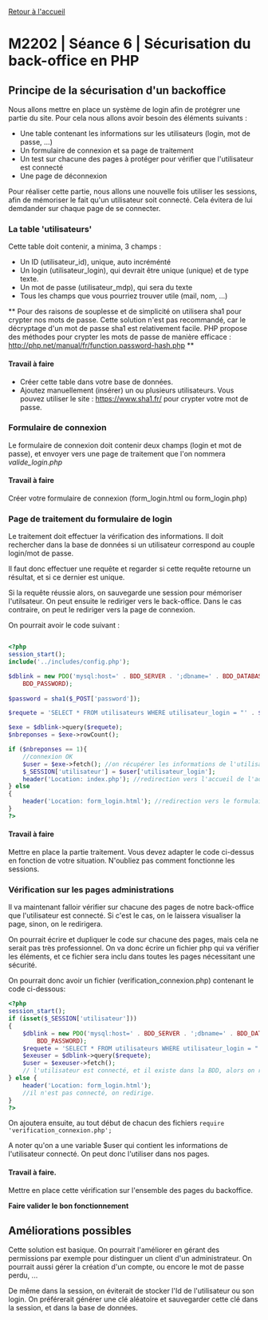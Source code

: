[Retour à l'accueil](README.md)

# M2202 | Séance 6 | Sécurisation du back-office en PHP

## Principe de la sécurisation d'un backoffice

Nous allons mettre en place un système de login afin de protégrer une partie du site. Pour cela nous allons avoir besoin des éléments suivants :

* Une table contenant les informations sur les utilisateurs (login, mot de passe, ...)
* Un formulaire de connexion et sa page de traitement
* Un test sur chacune des pages à protéger pour vérifier que l'utilisateur est connecté
* Une page de déconnexion

Pour réaliser cette partie, nous allons une nouvelle fois utiliser les sessions, afin de mémoriser le fait qu'un utilisateur soit connecté. Cela évitera de lui demdander sur chaque page de se connecter.

### La table 'utilisateurs'

Cette table doit contenir, a minima, 3 champs :

* Un ID (utilisateur_id), unique, auto incréménté
* Un login (utilisateur_login), qui devrait être unique (unique) et de type texte.
* Un mot de passe (utilisateur_mdp), qui sera du texte
* Tous les champs que vous pourriez trouver utile (mail, nom, ...)


** Pour des raisons de souplesse et de simplicité on utilisera sha1 pour crypter nos mots de passe. Cette solution n'est pas recommandé, car le décryptage d'un mot de passe sha1 est relativement facile. PHP propose des méthodes pour crypter les mots de passe de manière efficace : http://php.net/manual/fr/function.password-hash.php **

#### Travail à faire 

* Créer cette table dans votre base de données.
* Ajoutez manuellement (insérer) un ou plusieurs utilisateurs. Vous pouvez utiliser le site : https://www.sha1.fr/ pour crypter votre mot de passe.


### Formulaire de connexion

Le formulaire de connexion doit contenir deux champs (login et mot de passe), et envoyer vers une page de traitement que l'on nommera *valide_login.php*

#### Travail à faire

Créer votre formulaire de connexion (form_login.html ou form_login.php)

### Page de traitement du formulaire de login

Le traitement doit effectuer la vérification des informations. Il doit rechercher dans la base de données si un utilisateur correspond au couple login/mot de passe.

Il faut donc effectuer une requête et regarder si cette requête retourne un résultat, et si ce dernier est unique.

Si la requête réussie alors, on sauvegarde une session pour mémoriser l'utilsateur. On peut ensuite le rediriger vers le back-office. Dans le cas contraire, on peut le rediriger vers la page de connexion.

On pourrait avoir le code suivant :

```php

<?php
session_start();
include('../includes/config.php');

$dblink = new PDO('mysql:host=' . BDD_SERVER . ';dbname=' . BDD_DATABASE . '; charset=utf8', BDD_USER,
    BDD_PASSWORD);
    
$password = sha1($_POST['password']);

$requete = 'SELECT * FROM utilisateurs WHERE utilisateur_login = "' . $_POST['login'].'" and utilisateur_mdp = "'.$password.'"';

$exe = $dblink->query($requete);
$nbreponses = $exe->rowCount();

if ($nbreponses == 1){
    //connexion OK
    $user = $exe->fetch(); //on récupérer les informations de l'utilisateur
    $_SESSION['utilisateur'] = $user['utilisateur_login'];
    header('Location: index.php'); //redirection vers l'accueil de l'administration
} else
{
    header('Location: form_login.html'); //redirection vers le formulaire
}
?>
```

#### Travail à faire

Mettre en place la partie traitement. Vous devez adapter le code ci-dessus en fonction de votre situation. N'oubliez pas comment fonctionne les sessions.

### Vérification sur les pages administrations

Il va maintenant falloir vérifier sur chacune des pages de notre back-office que l'utilisateur est connecté. Si c'est le cas, on le laissera visualiser la page, sinon, on le redirigera.

On pourrait écrire et dupliquer le code sur chacune des pages, mais cela ne serait pas très professionnel. On va donc écrire un fichier php qui va vérifier les éléments, et ce fichier sera inclu dans toutes les pages nécessitant une sécurité.

On pourrait donc avoir un fichier (verification_connexion.php) contenant le code ci-dessous:

```php
<?php
session_start();
if (isset($_SESSION['utilisateur']))
{
    $dblink = new PDO('mysql:host=' . BDD_SERVER . ';dbname=' . BDD_DATABASE . '; charset=utf8', BDD_USER,
        BDD_PASSWORD);
    $requete = 'SELECT * FROM utilisateurs WHERE utilisateur_login = "'.$_SESSION['utilisateur'].'"';
    $exeuser = $dblink->query($requete);
    $user = $exeuser->fetch();
    // l'utilisateur est connecté, et il existe dans la BDD, alors on récupérer ses informations dans une variable $user
} else {
    header('Location: form_login.html');
    //il n'est pas connecté, on redirige.
}
?>
```
On ajoutera ensuite, au tout début de chacun des fichiers `require 'verification_connexion.php';`

A noter qu'on a une variable $user qui contient les informations de l'utilisateur connecté. On peut donc l'utiliser dans nos pages.

#### Travail à faire.

Mettre en place cette vérification sur l'ensemble des pages du backoffice.

**Faire valider le bon fonctionnement**

## Améliorations possibles

Cette solution est basique. On pourrait l'améliorer en gérant des permissions par exemple pour distinguer un client d'un administrateur. On pourrait aussi gérer la création d'un compte, ou encore le mot de passe perdu, ...

De même dans la session, on éviterait de stocker l'Id de l'utilisateur ou son login. On préférerait générer une clé aléatoire et sauvegarder cette clé dans la session, et dans la base de données.


